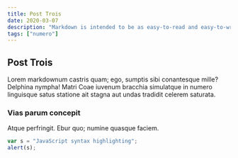 ```yaml
---
title: Post Trois
date: 2020-03-07
description: "Markdown is intended to be as easy-to-read and easy-to-write as is feasible."
tags: ["numero"]
---
```


## Post Trois

Lorem markdownum castris quam; ego, sumptis sibi conantesque mille? Delphina
nympha! Matri Coae iuvenum bracchia simulatque in numero linguisque satus
statione ait stagna aut undas tradidit celerem saturata.

### Vias parum concepit

Atque perfringit. Ebur quo; numine quasque faciem.

```javascript
var s = "JavaScript syntax highlighting";
alert(s);
```
